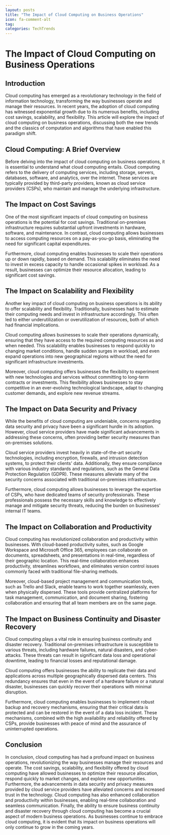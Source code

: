 ```yaml
---
layout: posts
title: "The Impact of Cloud Computing on Business Operations"
icon: fa-comment-alt
tag:      
categories: TechTrends
---
```



# The Impact of Cloud Computing on Business Operations

## Introduction

Cloud computing has emerged as a revolutionary technology in the field of information technology, transforming the way businesses operate and manage their resources. In recent years, the adoption of cloud computing has witnessed exponential growth due to its numerous benefits, including cost savings, scalability, and flexibility. This article will explore the impact of cloud computing on business operations, discussing both the new trends and the classics of computation and algorithms that have enabled this paradigm shift.

## Cloud Computing: A Brief Overview

Before delving into the impact of cloud computing on business operations, it is essential to understand what cloud computing entails. Cloud computing refers to the delivery of computing services, including storage, servers, databases, software, and analytics, over the internet. These services are typically provided by third-party providers, known as cloud service providers (CSPs), who maintain and manage the underlying infrastructure.

## The Impact on Cost Savings

One of the most significant impacts of cloud computing on business operations is the potential for cost savings. Traditional on-premises infrastructure requires substantial upfront investments in hardware, software, and maintenance. In contrast, cloud computing allows businesses to access computing resources on a pay-as-you-go basis, eliminating the need for significant capital expenditures.

Furthermore, cloud computing enables businesses to scale their operations up or down rapidly, based on demand. This scalability eliminates the need to invest in excess capacity to handle occasional spikes in workload. As a result, businesses can optimize their resource allocation, leading to significant cost savings.

## The Impact on Scalability and Flexibility

Another key impact of cloud computing on business operations is its ability to offer scalability and flexibility. Traditionally, businesses had to estimate their computing needs and invest in infrastructure accordingly. This often led to either underutilization or overutilization of resources, both of which had financial implications.

Cloud computing allows businesses to scale their operations dynamically, ensuring that they have access to the required computing resources as and when needed. This scalability enables businesses to respond quickly to changing market conditions, handle sudden surges in workload, and even expand operations into new geographical regions without the need for significant infrastructure investments.

Moreover, cloud computing offers businesses the flexibility to experiment with new technologies and services without committing to long-term contracts or investments. This flexibility allows businesses to stay competitive in an ever-evolving technological landscape, adapt to changing customer demands, and explore new revenue streams.

## The Impact on Data Security and Privacy

While the benefits of cloud computing are undeniable, concerns regarding data security and privacy have been a significant hurdle in its adoption. However, cloud service providers have made significant advancements in addressing these concerns, often providing better security measures than on-premises solutions.

Cloud service providers invest heavily in state-of-the-art security technologies, including encryption, firewalls, and intrusion detection systems, to protect their clients' data. Additionally, they ensure compliance with various industry standards and regulations, such as the General Data Protection Regulation (GDPR). These measures alleviate many of the security concerns associated with traditional on-premises infrastructure.

Furthermore, cloud computing allows businesses to leverage the expertise of CSPs, who have dedicated teams of security professionals. These professionals possess the necessary skills and knowledge to effectively manage and mitigate security threats, reducing the burden on businesses' internal IT teams.

## The Impact on Collaboration and Productivity

Cloud computing has revolutionized collaboration and productivity within businesses. With cloud-based productivity suites, such as Google Workspace and Microsoft Office 365, employees can collaborate on documents, spreadsheets, and presentations in real-time, regardless of their geographic location. This real-time collaboration enhances productivity, streamlines workflows, and eliminates version control issues commonly faced with traditional file-sharing methods.

Moreover, cloud-based project management and communication tools, such as Trello and Slack, enable teams to work together seamlessly, even when physically dispersed. These tools provide centralized platforms for task management, communication, and document sharing, fostering collaboration and ensuring that all team members are on the same page.

## The Impact on Business Continuity and Disaster Recovery

Cloud computing plays a vital role in ensuring business continuity and disaster recovery. Traditional on-premises infrastructure is susceptible to various threats, including hardware failures, natural disasters, and cyber-attacks. These threats can result in significant data loss and operational downtime, leading to financial losses and reputational damage.

Cloud computing offers businesses the ability to replicate their data and applications across multiple geographically dispersed data centers. This redundancy ensures that even in the event of a hardware failure or a natural disaster, businesses can quickly recover their operations with minimal disruption.

Furthermore, cloud computing enables businesses to implement robust backup and recovery mechanisms, ensuring that their critical data is protected and can be restored in the event of a data loss incident. These mechanisms, combined with the high availability and reliability offered by CSPs, provide businesses with peace of mind and the assurance of uninterrupted operations.

## Conclusion

In conclusion, cloud computing has had a profound impact on business operations, revolutionizing the way businesses manage their resources and operate. The cost savings, scalability, and flexibility offered by cloud computing have allowed businesses to optimize their resource allocation, respond quickly to market changes, and explore new opportunities. Furthermore, the advancements in data security and privacy measures provided by cloud service providers have alleviated concerns and increased trust in the technology. Cloud computing has also enhanced collaboration and productivity within businesses, enabling real-time collaboration and seamless communication. Finally, the ability to ensure business continuity and disaster recovery through cloud computing has become a crucial aspect of modern business operations. As businesses continue to embrace cloud computing, it is evident that its impact on business operations will only continue to grow in the coming years.